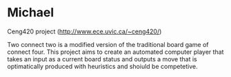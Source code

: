 Michael
=======

Ceng420 project (http://www.ece.uvic.ca/~ceng420/)

Two connect two is a modified version of the traditional board game of connect four. 
This project aims to create an automated computer player that takes an input as a current board status and outputs a move that is optimatically produced with heuristics and shoiuld be competetive.

